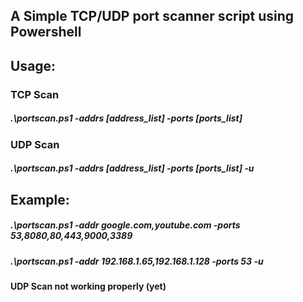 ## A Simple TCP/UDP port scanner script using Powershell


## Usage:
### TCP Scan
##### .\portscan.ps1 -addrs [address_list] -ports [ports_list]

### UDP Scan
##### .\portscan.ps1 -addrs [address_list] -ports [ports_list] -u


## Example:
##### .\portscan.ps1 -addr google.com,youtube.com -ports 53,8080,80,443,9000,3389
##### .\portscan.ps1 -addr 192.168.1.65,192.168.1.128 -ports 53 -u

#### UDP Scan not working properly (yet)
